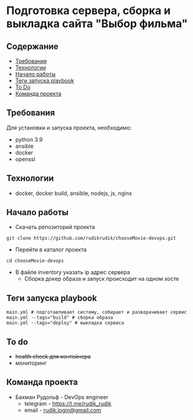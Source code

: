 
# Подготовка сервера, сборка и выкладка сайта "Выбор фильма"


## Содержание
- [Требования](#requirements)
- [Технологии](#technologies)
- [Начало работы](#start)
- [Теги запуска playbook](#tag_methods)
- [To Do](#todo)
- [Команда проекта](#command)


## <a id="requirements">Требования</a>
Для установки и запуска проекта, необходимо:
- python 3.9
- ansible
- docker
- openssl

## <a id="technologies">Технологии</a>
- docker, docker build, ansible, nodejs, js, nginx

## <a id="start">Начало работы</a>

- Скачать репозиторий проекта
```
git clone https://github.com/rudikrudik/chooseMovie-devops.git
```
- Перейти в каталог проекта
```
cd chooseMovie-devops
```
- В файле inventory указать ip адрес сервера
  - Сборка докер образа и запуск происходит на одном хосте

## <a id="tag_methods">Теги запуска playbook</a>
```
main.yml # подготавливает систему, собирает и разворачивает сервис
main.yml --tags="build" # сборка образа 
main.yml --tags="deploy" # выкладка сервиса
```

## <a id="todo">To do</a>
- ~~health check для контейнера~~
- мониторинг

## <a id="command">Команда проекта</a>
- Бахман Рудольф - DevOps engineer
  - telegram - https://t.me/rudik_rudik
  - email - rudik.login@gmail.com
